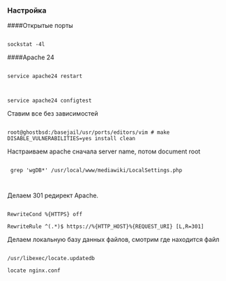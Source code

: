 ﻿### Настройка 

####Открытые порты



```

sockstat -4l

```

####Apache 24

```

service apache24 restart



service apache24 configtest

```

Ставим  все без зависимостей

```

root@ghostbsd:/basejail/usr/ports/editors/vim # make DISABLE_VULNERABILITIES=yes install clean

```



Настраиваем  apache сначала server name, потом document root 

```

 grep 'wgDB*' /usr/local/www/mediawiki/LocalSettings.php



```

Делаем 301 редирект Apache. 

```

RewriteCond %{HTTPS} off

RewriteRule ^(.*)$ https://%{HTTP_HOST}%{REQUEST_URI} [L,R=301]

```

Делаем локальную базу данных файлов, смотрим где находится файл 

```

/usr/libexec/locate.updatedb 

locate nginx.conf

```